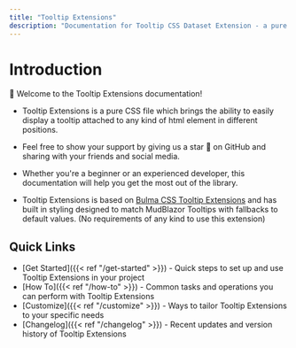 ```yaml
---
title: "Tooltip Extensions"
description: "Documentation for Tooltip CSS Dataset Extension - a pure CSS library for easy tooltip display"
---
```


# Introduction

👋 Welcome to the Tooltip Extensions documentation!

- Tooltip Extensions is a pure CSS file which brings the ability to easily display a tooltip attached to any kind of html element in different positions.

- Feel free to show your support by giving us a star 🌟 on GitHub and sharing with your friends and social media.

- Whether you're a beginner or an experienced developer, this documentation will help you get the most out of the library. 

- Tooltip Extensions is based on [Bulma CSS Tooltip Extensions](https://github.com/CreativeBulma/bulma-tooltip) and has built in styling designed to match MudBlazor Tooltips with fallbacks to default values. (No requirements of any kind to use this extension)

## Quick Links

- [Get Started]({{< ref "/get-started" >}}) - Quick steps to set up and use Tooltip Extensions in your project
- [How To]({{< ref "/how-to" >}}) - Common tasks and operations you can perform with Tooltip Extensions
- [Customize]({{< ref "/customize" >}}) - Ways to tailor Tooltip Extensions to your specific needs
- [Changelog]({{< ref "/changelog" >}}) - Recent updates and version history of Tooltip Extensions
